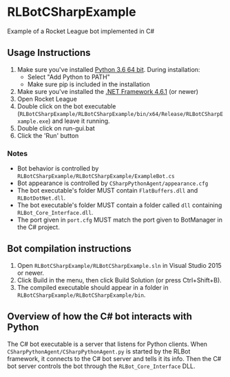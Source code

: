 # RLBotCSharpExample

Example of a Rocket League bot implemented in C#

## Usage Instructions

1. Make sure you've installed [Python 3.6 64 bit](https://www.python.org/ftp/python/3.6.5/python-3.6.5-amd64.exe). During installation:
   - Select "Add Python to PATH"
   - Make sure pip is included in the installation
2. Make sure you've installed the [.NET Framework 4.6.1](https://www.microsoft.com/en-us/download/details.aspx?id=49981) (or newer)
3. Open Rocket League
4. Double click on the bot executable (`RLBotCSharpExample/RLBotCSharpExample/bin/x64/Release/RLBotCSharpExample.exe`) and leave it running.
5. Double click on run-gui.bat
6. Click the 'Run' button

### Notes

- Bot behavior is controlled by `RLBotCSharpExample/RLBotCSharpExample/ExampleBot.cs`
- Bot appearance is controlled by `CSharpPythonAgent/appearance.cfg`
- The bot executable's folder MUST contain `FlatBuffers.dll` and `RLBotDotNet.dll`.
- The bot executable's folder MUST contain a folder called `dll` containing `RLBot_Core_Interface.dll`.
- The port given in `port.cfg` MUST match the port given to BotManager in the C# project.

## Bot compilation instructions

1. Open `RLBotCSharpExample/RLBotCSharpExample.sln` in Visual Studio 2015 or newer.
2. Click Build in the menu, then click Build Solution (or press Ctrl+Shift+B).
3. The compiled executable should appear in a folder in `RLBotCSharpExample/RLBotCSharpExample/bin`.

## Overview of how the C# bot interacts with Python

The C# bot executable is a server that listens for Python clients.
When `CSharpPythonAgent/CSharpPythonAgent.py` is started by the RLBot framework, it connects to the C# bot server and tells it its info.
Then the C# bot server controls the bot through the `RLBot_Core_Interface` DLL.
